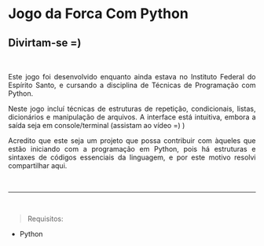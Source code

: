 # Jogo da Forca Com Python

## Divirtam-se =)

<br>

<div align="justify">
<p>Este jogo foi desenvolvido enquanto ainda estava no Instituto Federal do Espírito Santo, e 
cursando a disciplina de Técnicas de Programação com Python.
</p>

<p>Neste jogo incluí técnicas de estruturas de repetição, condicionais, listas, dicionários e manipulação
de arquivos. A interface está intuitiva, embora a saída seja em console/terminal (assistam ao vídeo =) )
</p>

<p>Acredito que este seja um projeto que possa contribuir com àqueles que estão iniciando com a programação
em Python, pois há estruturas e sintaxes de códigos essenciais da linguagem, e por este motivo resolvi compartilhar
aqui.
</p>
</div>

<br>
<hr>
<br>

><p>Requisitos:</p>
<ul>
    <li>Python</li>
</ul>


